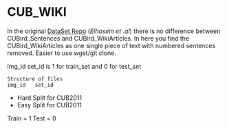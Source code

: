# CUB_WIKI

In the original [DataSet Repo](https://github.com/EthanZhu90/ZSL_PP_CVPR17)  (_Elhosein et .al_) there is no difference between CUBird_Sentences and CUBird_WikiArticles. In here you find the CUBird_WikiArticles as one single piece of text with numbered sentences removed. Easier to use wget/git clone.

img_id
set_id is 1 for train_set and 0 for test_set

    Structure of files
    img_id   set_id 
* Hard Split for CUB2011
* Easy Split for CUB2011

Train = 1
Test = 0
